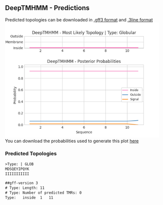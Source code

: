 ## DeepTMHMM - Predictions
Predicted topologies can be downloaded in [.gff3 format](TMRs.gff3) and [.3line format](predicted_topologies.3line)
![picture](plot.png)
You can download the probabilities used to generate this plot [here](Type:_probs.csv)
### Predicted Topologies
```
>Type: | GLOB
MDSQEYIPQYK
IIIIIIIIIII

```


```
##gff-version 3
# Type: Length: 11
# Type: Number of predicted TMRs: 0
Type:	inside	1	11				

```
